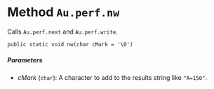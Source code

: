 # Method `Au.perf.nw`

Calls `Au.perf.next` and `Au.perf.write`.

```
public static void nw(char cMark = '\0')
```

##### Parameters

- *cMark*  (`char`):
    A character to add to the results string like `"A=150"`.